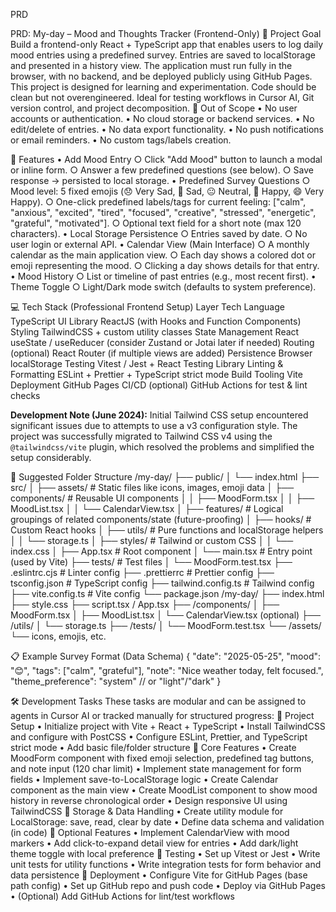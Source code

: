 PRD

PRD: My-day – Mood and Thoughts Tracker (Frontend-Only)
🧭 Project Goal
Build a frontend-only React + TypeScript app that enables users to log daily mood entries using a predefined survey. Entries are saved to localStorage and presented in a history view. The application must run fully in the browser, with no backend, and be deployed publicly using GitHub Pages.
This project is designed for learning and experimentation. Code should be clean but not overengineered. Ideal for testing workflows in Cursor AI, Git version control, and project decomposition.
🚫 Out of Scope
	• No user accounts or authentication.
	• No cloud storage or backend services.
	• No edit/delete of entries.
	• No data export functionality.
	• No push notifications or email reminders.
	• No custom tags/labels creation.

🎯 Features
	• Add Mood Entry
		○ Click "Add Mood" button to launch a modal or inline form.
		○ Answer a few predefined questions (see below).
		○ Save response → persisted to local storage.
	• Predefined Survey Questions
		○ Mood level: 5 fixed emojis (😞 Very Sad, 🙁 Sad, 😐 Neutral, 🙂 Happy, 😄 Very Happy).
		○ One-click predefined labels/tags for current feeling: ["calm", "anxious", "excited", "tired", "focused", "creative", "stressed", "energetic", "grateful", "motivated"].
		○ Optional text field for a short note (max 120 characters).
	• Local Storage Persistence
		○ Entries saved by date.
		○ No user login or external API.
	• Calendar View (Main Interface)
		○ A monthly calendar as the main application view.
		○ Each day shows a colored dot or emoji representing the mood.
		○ Clicking a day shows details for that entry.
	• Mood History
		○ List or timeline of past entries (e.g., most recent first).
	• Theme Toggle
		○ Light/Dark mode switch (defaults to system preference).

💻 Tech Stack (Professional Frontend Setup)
Layer	Tech
Language	TypeScript
UI Library	ReactJS (with Hooks and Function Components)
Styling	TailwindCSS + custom utility classes
State Management	React useState / useReducer (consider Zustand or Jotai later if needed)
Routing (optional)	React Router (if multiple views are added)
Persistence	Browser localStorage
Testing	Vitest / Jest + React Testing Library
Linting & Formatting	ESLint + Prettier + TypeScript strict mode
Build Tooling	Vite
Deployment	GitHub Pages
CI/CD (optional)	GitHub Actions for test & lint checks

**Development Note (June 2024):** Initial Tailwind CSS setup encountered significant issues due to attempts to use a v3 configuration style. The project was successfully migrated to Tailwind CSS v4 using the `@tailwindcss/vite` plugin, which resolved the problems and simplified the setup considerably.

🧩 Suggested Folder Structure
/my-day/
├── public/
│   └── index.html
├── src/
│   ├── assets/               # Static files like icons, images, emoji data
│   ├── components/           # Reusable UI components
│   │   ├── MoodForm.tsx
│   │   ├── MoodList.tsx
│   │   └── CalendarView.tsx
│   ├── features/             # Logical groupings of related components/state (future-proofing)
│   ├── hooks/                # Custom React hooks
│   ├── utils/                # Pure functions and localStorage helpers
│   │   └── storage.ts
│   ├── styles/               # Tailwind or custom CSS
│   │   └── index.css
│   ├── App.tsx               # Root component
│   └── main.tsx              # Entry point (used by Vite)
├── tests/                    # Test files
│   └── MoodForm.test.tsx
├── .eslintrc.cjs             # Linter config
├── .prettierrc               # Prettier config
├── tsconfig.json             # TypeScript config
├── tailwind.config.ts        # Tailwind config
├── vite.config.ts            # Vite config
└── package.json
/my-day/
  ├── index.html
  ├── style.css
  ├── script.tsx / App.tsx
  ├── /components/
  │     ├── MoodForm.tsx
  │     ├── MoodList.tsx
  │     └── CalendarView.tsx (optional)
  ├── /utils/
  │     └── storage.ts
  ├── /tests/
  │     └── MoodForm.test.tsx
  └── /assets/
        └── icons, emojis, etc.


📋 Example Survey Format (Data Schema)
{
  "date": "2025-05-25",
  "mood": "😊",
  "tags": ["calm", "grateful"],
  "note": "Nice weather today, felt focused.",
  "theme_preference": "system" // or "light"/"dark"
}

🛠️ Development Tasks
These tasks are modular and can be assigned to agents in Cursor AI or tracked manually for structured progress:
🔹 Project Setup
	• Initialize project with Vite + React + TypeScript
	• Install TailwindCSS and configure with PostCSS
	• Configure ESLint, Prettier, and TypeScript strict mode
	• Add basic file/folder structure
🔹 Core Features
	• Create MoodForm component with fixed emoji selection, predefined tag buttons, and note input (120 char limit)
	• Implement state management for form fields
	• Implement save-to-LocalStorage logic
	• Create Calendar component as the main view
	• Create MoodList component to show mood history in reverse chronological order
	• Design responsive UI using TailwindCSS
🔹 Storage & Data Handling
	• Create utility module for LocalStorage: save, read, clear by date
	• Define data schema and validation (in code)
🔹 Optional Features
	• Implement CalendarView with mood markers
	• Add click-to-expand detail view for entries
	• Add dark/light theme toggle with local preference
🔹 Testing
	• Set up Vitest or Jest
	• Write unit tests for utility functions
	• Write integration tests for form behavior and data persistence
🔹 Deployment
	• Configure Vite for GitHub Pages (base path config)
	• Set up GitHub repo and push code
	• Deploy via GitHub Pages
	• (Optional) Add GitHub Actions for lint/test workflows
